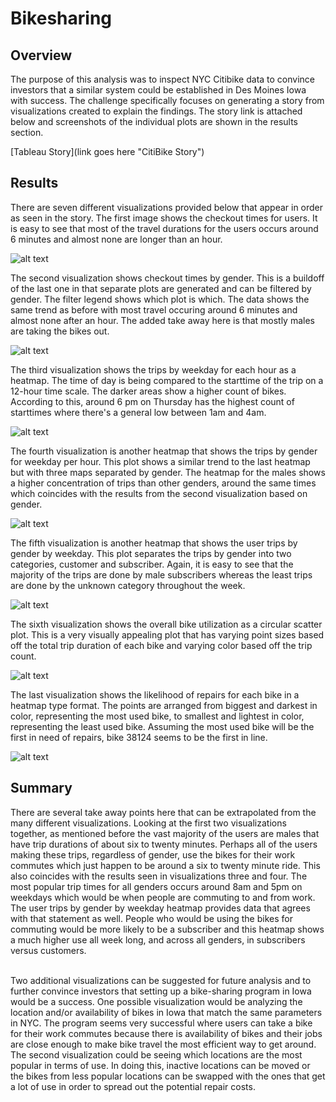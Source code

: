 # Bikesharing
## Overview
The purpose of this analysis was to inspect NYC Citibike data to convince
investors that a similar system could be established in Des Moines Iowa 
with success. The challenge specifically focuses on generating a story from 
visualizations created to explain the findings. The story link is attached
below and screenshots of the individual plots are shown in the results section.

[Tableau Story](link goes here "CitiBike Story")

## Results
There are seven different visualizations provided below that appear in order
as seen in the story. The first image shows the checkout times for users. It 
is easy to see that most of the travel durations for the users occurs around
6 minutes and almost none are longer than an hour. 

![alt text](https://github.com/Bropell/Bikesharing/blob/main/Images/Checkout_Times_for_Users.png)

The second visualization shows checkout times by gender. This is a buildoff
of the last one in that separate plots are generated and can be filtered 
by gender. The filter legend shows which plot is which. The data shows the 
same trend as before with most travel occuring around 6 minutes and almost
none after an hour. The added take away here is that mostly males are taking
the bikes out.

![alt text](https://github.com/Bropell/Bikesharing/blob/main/Images/Checkout_Times_by_Gender.png)

The third visualization shows the trips by weekday for each hour as a heatmap. 
The time of day is being compared to the starttime of the trip on a 12-hour time
scale. The darker areas show a higher count of bikes. According to this, around
6 pm on Thursday has the highest count of starttimes where there's a general low
between 1am and 4am.

![alt text](https://github.com/Bropell/Bikesharing/blob/main/Images/Trips_by_Weekday_for_Each_Hour.png)

The fourth visualization is another heatmap that shows the trips by gender for 
weekday per hour. This plot shows a similar trend to the last heatmap but with
three maps separated by gender. The heatmap for the males shows a higher concentration
of trips than other genders, around the same times which coincides with the results
from the second visualization based on gender. 

![alt text](https://github.com/Bropell/Bikesharing/blob/main/Images/Trips_by_Gender_Weekday_per_Hour.png)

The fifth visualization is another heatmap that shows the user trips by gender 
by weekday. This plot separates the trips by gender into two categories, 
customer and subscriber. Again, it is easy to see that the majority of the trips
are done by male subscribers whereas the least trips are done by the unknown 
category throughout the week.

![alt text](https://github.com/Bropell/Bikesharing/blob/main/Images/User_Trips_by_Gender_%20by_Weekday.png)

The sixth visualization shows the overall bike utilization as a circular scatter plot.
This is a very visually appealing plot that has varying point sizes based off the total
trip duration of each bike and varying color based off the trip count.

![alt text](https://github.com/Bropell/Bikesharing/blob/main/Images/Bike_Utilization.png)

The last visualization shows the likelihood of repairs for each bike in a heatmap
type format. The points are arranged from biggest and darkest in color, representing
the most used bike, to smallest and lightest in color, representing the least used bike.
Assuming the most used bike will be the first in need of repairs, bike 38124 seems to
be the first in line. 

![alt text](https://github.com/Bropell/Bikesharing/blob/main/Images/Bike_Repairs.png)

## Summary
There are several take away points here that can be extrapolated from the many different
visualizations. Looking at the first two visualizations together, as mentioned before the
vast majority of the users are males that have trip durations of about six to twenty
minutes. Perhaps all of the users making these trips, regardless of gender, use the bikes 
for their work commutes which just happen to be around a six to twenty minute ride. This 
also coincides with the results seen in visualizations three and four. The most popular 
trip times for all genders occurs around 8am and 5pm on weekdays which would be when people 
are commuting to and from work. The user trips by gender by weekday heatmap provides data
that agrees with that statement as well. People who would be using the bikes for commuting
would be more likely to be a subscriber and this heatmap shows a much higher use all week long,
and across all genders, in subscribers versus customers.<br><br>

Two additional visualizations can be suggested for future analysis and to further convince
investors that setting up a bike-sharing program in Iowa would be a success. One possible
visualization would be analyzing the location and/or availability of bikes in Iowa that 
match the same parameters in NYC. The program seems very successful where users can take
a bike for their work commutes because there is availability of bikes and their jobs are close
enough to make bike travel the most efficient way to get around. The second visualization
could be seeing which locations are the most popular in terms of use. In doing this, inactive
locations can be moved or the bikes from less popular locations can be swapped with the ones
that get a lot of use in order to spread out the potential repair costs.   